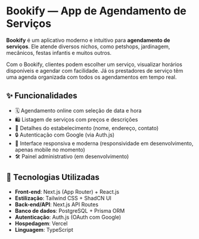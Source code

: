 # Bookify — App de Agendamento de Serviços

**Bookify** é um aplicativo moderno e intuitivo para **agendamento de serviços**. Ele atende diversos nichos, como petshops, jardinagem, mecânicos, festas infantis e muitos outros.

Com o Bookify, clientes podem escolher um serviço, visualizar horários disponíveis e agendar com facilidade. Já os prestadores de serviço têm uma agenda organizada com todos os agendamentos em tempo real.

## ✨ Funcionalidades

- 🗓️ Agendamento online com seleção de data e hora
- 🛍️ Listagem de serviços com preços e descrições
- 📍 Detalhes do estabelecimento (nome, endereço, contato)
- 🔒 Autenticação com Google (via Auth.js)
- 📱 Interface responsiva e moderna (responsividade em desenvolvimento, apenas mobile no momento)
- 🛠️ Painel administrativo (em desenvolvimento)

## 🧰 Tecnologias Utilizadas

- **Front-end**: Next.js (App Router) + React.js
- **Estilização**: Tailwind CSS + ShadCN UI
- **Back-end/API**: Next.js API Routes
- **Banco de dados**: PostgreSQL + Prisma ORM
- **Autenticação**: Auth.js (OAuth com Google)
- **Hospedagem**: Vercel
- **Linguagem**: TypeScript
